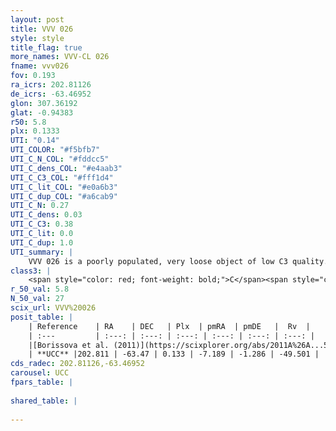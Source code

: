 ```yaml
---
layout: post
title: VVV 026
style: style
title_flag: true
more_names: VVV-CL 026
fname: vvv026
fov: 0.193
ra_icrs: 202.81126
de_icrs: -63.46952
glon: 307.36192
glat: -0.94383
r50: 5.8
plx: 0.1333
UTI: "0.14"
UTI_COLOR: "#f5bfb7"
UTI_C_N_COL: "#fddcc5"
UTI_C_dens_COL: "#e4aab3"
UTI_C_C3_COL: "#fff1d4"
UTI_C_lit_COL: "#e0a6b3"
UTI_C_dup_COL: "#a6cab9"
UTI_C_N: 0.27
UTI_C_dens: 0.03
UTI_C_C3: 0.38
UTI_C_lit: 0.0
UTI_C_dup: 1.0
UTI_summary: |
    VVV 026 is a poorly populated, very loose object of low C3 quality. It is rarely studied in the literature, with no articles listed in the last 14 years.
class3: |
    <span style="color: red; font-weight: bold;">C</span><span style="color: #FFC300; font-weight: bold;">B</span>
r_50_val: 5.8
N_50_val: 27
scix_url: VVV%20026
posit_table: |
    | Reference    | RA    | DEC   | Plx  | pmRA  | pmDE   |  Rv  |
    | :---         | :---: | :---: | :---: | :---: | :---: | :---: |
    |[Borissova et al. (2011)](https://scixplorer.org/abs/2011A%26A...532A.131B) | 202.858 | -63.464 | -- | -- | -- | -- |
    | **UCC** |202.811 | -63.47 | 0.133 | -7.189 | -1.286 | -49.501 | 
cds_radec: 202.81126,-63.46952
carousel: UCC
fpars_table: |
    
shared_table: |
    
---
```


